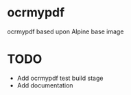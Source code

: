 # ocrmypdf

ocrmypdf based upon Alpine base image

# TODO

* Add ocrmypdf test build stage
* Add documentation
